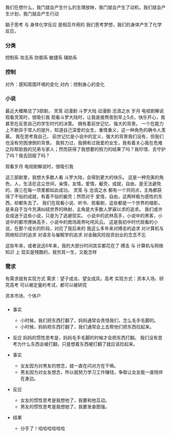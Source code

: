 ### 
###
我们在想什么，我门就会产生什么的生理放映，我门就会产生了动机，我们就会产生计划，我门就会产生行动

脑子思考 与 身体化学反应 是相互作用的
我们思考梦想，我们的身体产生了化学反应，

### 分类
控制系 
攻击系 
防御系 
敏捷系 
辅助系 

### 控制
对外：感知周围环境的变化
对内：控制身心的变化

### 小说
最近大概略览了3部剧，
灵笼 动漫剧
斗罗大陆 动漫剧
沧浪之水 岁月 电视剧解说
观看灵笼时，很吸引我
观看斗罗大陆时，让我直接熬夜到早上5点，快乐开心，我甚至在反思自己的学生时代的决策。
拥有着前世记忆、强大的背景。
 一个在能力上不断异于常人的提升，知道自己深爱的女生，重情重义，这一种角色的确令人羡慕。
 我在思考我自己，
 前世记忆是小说中的定义，强大的背景我们没有，但我们也没有穷困潦倒的背景。
 我努力过，我拥有过我爱的女生，我有着关心我在危难之际帮助我的兄弟与家人；然而获得了我想要的努力的结果了吗？我珍惜、去守护了吗？我去回报了吗？ 

观看岁月 电视剧解说时，很吸引我

这三部剧里，我想大多数人看 斗罗大陆，会得到更大的快乐。 这是一种完美的角色，人，生活在这尘世间，亲情，友情，爱情，躯壳，成就，自由，是无法避免的，唐三在每一项里都如此成功。 灵笼 与 沧浪之水 都有一个共同点，主角都获得了不俗的成就，有着不俗的躯壳；然而对于 爱情，自由，这两样极为感性的东西，却都失去了。
我们在观看小说、听书、观看剧，这些都是一个世界的缩影，是来自于当今充满纠结世界的映射，主角是大多数人梦寐以求的追求。
我们或许会成迷于这些小说，只是为了逃避现实。
小说中的武林高手，小说中的黑客，小说中的都市撩妹高手，小说中的商场政界叱咤风云。
这是我初中时代观看的小说，在那个成长的阶段，对应了我后来的
我这么多年来对搏击的追求
对计算机与网络知识的追求
对语言与催眠学的追求
对金融风险投资创业的念念不忘

这些年来，或者说这6年来，我的大部分时间其实都花在了 搏击  与 计算机与网络知识  上
现实是残酷的，我穷其一生，又能怎样

### 需求
有需求就有实现方式
需求：望子成龙、望女成凤，高考
实现方式：资本入场、研究高考
可以被定量的考试，都可以被研究

资本市场、个体户



### 
- 事实
    - 小时候，我们把东西打翻了，妈妈通常会责怪我们，怎么毛手毛脚的。
    - 小时候，妈妈把东西打翻了，我们通常会上去帮他们把东西捡起来。
- 反应
    妈妈的惯性思考是，妈妈毛手毛脚的时候才会把东西打翻。
    我们没有思考为什么东西会被打翻，只是想着东西被打翻了就应该捡起来。

- 事实
    - 女友因为对男友的想念，就一直在问对方在干嘛。
    - 男友因为对女友想念，所以就努力学习工作赚钱，争取让女友能一直陪伴在身边。
- 反应
    - 女友的惯性思考是我想他了，我要和他互动。
    - 男友的惯性思考是我想她了，我要发奋图强。
- 结果
    - 分手了！哈哈哈哈哈哈